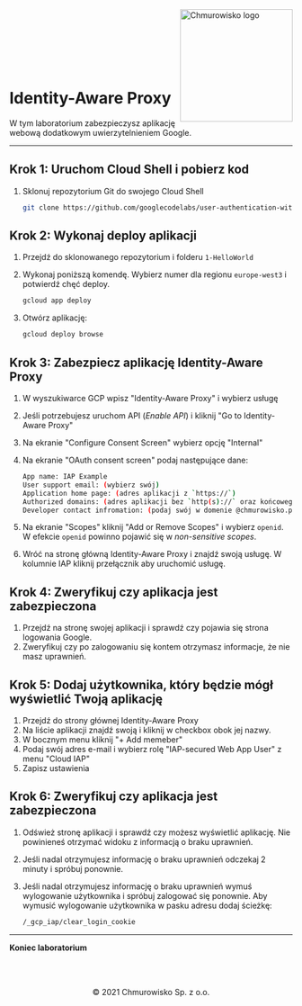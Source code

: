 <img src="../../../img/logo.png" alt="Chmurowisko logo" width="200"  align="right">
<br><br>
<br><br>
<br><br>

# Identity-Aware Proxy

W tym laboratorium zabezpieczysz aplikację webową dodatkowym uwierzytelnieniem Google.

---

## Krok 1: Uruchom Cloud Shell i pobierz kod

1. Sklonuj repozytorium Git do swojego Cloud Shell

   ```bash
   git clone https://github.com/googlecodelabs/user-authentication-with-iap
   ```

## Krok 2: Wykonaj deploy aplikacji

1. Przejdź do sklonowanego repozytorium i folderu `1-HelloWorld`
1. Wykonaj poniższą komendę. Wybierz numer dla regionu `europe-west3` i potwierdź chęć deploy.

   ```bash
   gcloud app deploy
   ```

1. Otwórz aplikację:

   ```bash
   gcloud deploy browse
   ```

## Krok 3: Zabezpiecz aplikację Identity-Aware Proxy

1. W wyszukiwarce GCP wpisz "Identity-Aware Proxy" i wybierz usługę
1. Jeśli potrzebujesz uruchom API (_Enable API_) i kliknij "Go to Identity-Aware Proxy"
1. Na ekranie "Configure Consent Screen" wybierz opcję "Internal"
1. Na ekranie "OAuth consent screen" podaj następujące dane:

   ```bash
   App name: IAP Example
   User support email: (wybierz swój)
   Application home page: (adres aplikacji z `https://`)
   Authorized domains: (adres aplikacji bez `http(s)://` oraz końcowego `/`)
   Developer contact infromation: (podaj swój w domenie @chmurowisko.pl)
   ```

1. Na ekranie "Scopes" kliknij "Add or Remove Scopes" i wybierz `openid`. W efekcie `openid` powinno pojawić się w _non-sensitive scopes_.
1. Wróć na stronę główną Identity-Aware Proxy i znajdź swoją usługę. W kolumnie IAP kliknij przełącznik aby uruchomić usługę.

## Krok 4: Zweryfikuj czy aplikacja jest zabezpieczona

1. Przejdź na stronę swojej aplikacji i sprawdź czy pojawia się strona logowania Google.
1. Zweryfikuj czy po zalogowaniu się kontem otrzymasz informacje, że nie masz uprawnień.

## Krok 5: Dodaj użytkownika, który będzie mógł wyświetlić Twoją aplikację

1. Przejdź do strony głównej Identity-Aware Proxy
1. Na liście aplikacji znajdź swoją i kliknij w checkbox obok jej nazwy.
1. W bocznym menu kliknij "+ Add memeber"
1. Podaj swój adres e-mail i wybierz rolę "IAP-secured Web App User" z menu "Cloud IAP"
1. Zapisz ustawienia

## Krok 6: Zweryfikuj czy aplikacja jest zabezpieczona

1. Odśwież stronę aplikacji i sprawdź czy możesz wyświetlić aplikację. Nie powinieneś otrzymać widoku z informacją o braku uprawnień.
1. Jeśli nadal otrzymujesz informację o braku uprawnień odczekaj 2 minuty i spróbuj ponownie.
1. Jeśli nadal otrzymujesz informację o braku uprawnień wymuś wylogowanie użytkownika i spróbuj zalogować się ponownie. Aby wymusić wylogowanie użytkownika w pasku adresu dodaj ścieżkę:

   ```bash
   /_gcp_iap/clear_login_cookie
   ```

---

**Koniec laboratorium**

<br><br>

<center><p>&copy; 2021 Chmurowisko Sp. z o.o.<p></center>
